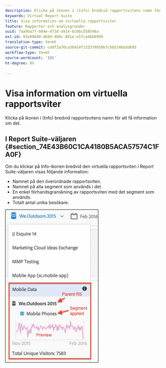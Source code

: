 ```yaml
---
description: Klicka på ikonen i (Info) bredvid rapportsvitens namn för att få information om det.
keywords: Virtual Report Suite
title: Visa information om virtuella rapportsviter
feature: Rapporter och analysgrunder
uuid: 7aa9da77-604e-473d-a914-6c0bc558548a
exl-id: 92e89d40-db94-4b0c-881e-e57ca4bb6999
translation-type: tm+mt
source-git-commit: cddf2a76ca36914f133379959b7cbb5246bdd695
workflow-type: tm+mt
source-wordcount: '101'
ht-degree: 9%

---
```


# Visa information om virtuella rapportsviter

Klicka på ikonen i (Info) bredvid rapportsvitens namn för att få information om det.

## I Report Suite-väljaren {#section_74E43B60C1CA4180B5ACA57574C1FA0F}

Om du klickar på Info-ikonen bredvid den virtuella rapportsviten i Report Suite-väljaren visas följande information:

* Namnet på den överordnade rapportsviten.
* Namnet på alla segment som används i det.
* En enkel förhandsgranskning av rapportsviten med det segment som används.
* Totalt antal unika besökare.

![](assets/vrs-info.png)
